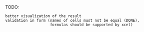 TODO:
    
    better visualization of the result
    validation in form (names of cells must not be equal (DONE),
                        formulas should be supported by xcel)
